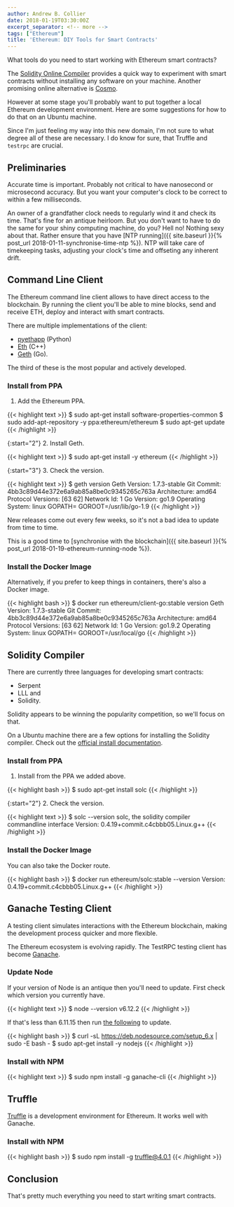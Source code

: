 ```yaml
---
author: Andrew B. Collier
date: 2018-01-19T03:30:00Z
excerpt_separator: <!-- more -->
tags: ["Ethereum"]
title: 'Ethereum: DIY Tools for Smart Contracts'
---
```


What tools do you need to start working with Ethereum smart contracts?

The [Solidity Online Compiler](https://ethereum.github.io/browser-solidity/) provides a quick way to experiment with smart contracts without installing any software on your machine. Another promising online alternative is [Cosmo](http://cosmo.to/).

However at some stage you'll probably want to put together a local Ethereum development environment. Here are some suggestions for how to do that on an Ubuntu machine.

Since I'm just feeling my way into this new domain, I'm not sure to what degree all of these are necessary. I do know for sure, that Truffle and `testrpc` are crucial.

<!--more-->

## Preliminaries

Accurate time is important. Probably not critical to have nanosecond or microsecond accuracy. But you want your computer's clock to be correct to within a few milliseconds.

An owner of a grandfather clock needs to regularly wind it and check its time. That's fine for an antique heirloom. But you don't want to have to do the same for your shiny computing machine, do you? Hell no! Nothing sexy about that. Rather ensure that you have [NTP running]({{ site.baseurl }}{% post_url 2018-01-11-synchronise-time-ntp %}). NTP will take care of timekeeping tasks, adjusting your clock's time and offseting any inherent drift.

## Command Line Client

The Ethereum command line client allows to have direct access to the blockchain. By running the client you'll be able to mine blocks, send and receive ETH, deploy and interact with smart contracts.

There are multiple implementations of the client:

- [pyethapp](https://github.com/ethereum/pyethapp) (Python)
- [Eth](https://github.com/ethereum/cpp-ethereum/) (C++)
- [Geth](https://ethereum.github.io/go-ethereum/) (Go).

The third of these is the most popular and actively developed.

### Install from PPA

1. Add the Ethereum PPA.

{{< highlight text >}}
$ sudo apt-get install software-properties-common
$ sudo add-apt-repository -y ppa:ethereum/ethereum
$ sudo apt-get update
{{< /highlight >}}

{:start="2"}
2. Install Geth.

{{< highlight text >}}
$ sudo apt-get install -y ethereum
{{< /highlight >}}

{:start="3"}
3. Check the version.

{{< highlight text >}}
$ geth version
Geth
Version: 1.7.3-stable
Git Commit: 4bb3c89d44e372e6a9ab85a8be0c9345265c763a
Architecture: amd64
Protocol Versions: [63 62]
Network Id: 1
Go Version: go1.9
Operating System: linux
GOPATH=
GOROOT=/usr/lib/go-1.9
{{< /highlight >}}

New releases come out every few weeks, so it's not a bad idea to update from time to time.

This is a good time to [synchronise with the blockchain]({{ site.baseurl }}{% post_url 2018-01-19-ethereum-running-node %}).

### Install the Docker Image

Alternatively, if you prefer to keep things in containers, there's also a Docker image.

{{< highlight bash >}}
$ docker run ethereum/client-go:stable version
Geth
Version: 1.7.3-stable
Git Commit: 4bb3c89d44e372e6a9ab85a8be0c9345265c763a
Architecture: amd64
Protocol Versions: [63 62]
Network Id: 1
Go Version: go1.9.2
Operating System: linux
GOPATH=
GOROOT=/usr/local/go
{{< /highlight >}}

## Solidity Compiler

There are currently three languages for developing smart contracts:

- Serpent
- LLL and
- Solidity.

Solidity appears to be winning the popularity competition, so we'll focus on that.

On a Ubuntu machine there are a few options for installing the Solidity compiler. Check out the [official install documentation](https://solidity.readthedocs.io/en/develop/installing-solidity.html).

### Install from PPA

1. Install from the PPA we added above.

{{< highlight bash >}}
$ sudo apt-get install solc
{{< /highlight >}}

{:start="2"}
2. Check the version.

{{< highlight text >}}
$ solc --version
solc, the solidity compiler commandline interface
Version: 0.4.19+commit.c4cbbb05.Linux.g++
{{< /highlight >}}

### Install the Docker Image

You can also take the Docker route.

{{< highlight bash >}}
$ docker run ethereum/solc:stable --version
Version: 0.4.19+commit.c4cbbb05.Linux.g++
{{< /highlight >}}

## Ganache Testing Client

A testing client simulates interactions with the Ethereum blockchain, making the development process quicker and more flexible.

The Ethereum ecosystem is evolving rapidly. The TestRPC testing client has become [Ganache](https://github.com/trufflesuite/ganache-cli).

### Update Node

If your version of Node is an antique then you'll need to update. First check which version you currently have.

{{< highlight text >}}
$ node --version
v6.12.2
{{< /highlight >}}

If that's less than 6.11.15 then run [the following](https://github.com/nodesource/distributions#installation-instructions) to update.

{{< highlight bash >}}
$ curl -sL https://deb.nodesource.com/setup_6.x | sudo -E bash -
$ sudo apt-get install -y nodejs
{{< /highlight >}}

### Install with NPM

{{< highlight text >}}
$ sudo npm install -g ganache-cli
{{< /highlight >}}

## Truffle

[Truffle](https://github.com/trufflesuite/truffle) is a development environment for Ethereum. It works well with Ganache.

### Install with NPM

{{< highlight bash >}}
$ sudo npm install -g truffle@4.0.1
{{< /highlight >}}

## Conclusion

That's pretty much everything you need to start writing smart contracts.